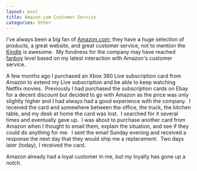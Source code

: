 ```yaml
--- 
layout: post
title: Amazon.com Customer Service
categories: Other
---
```

I've always been a big fan of <a href="http://www.amazon.com/">Amazon.com</a>; they have a huge selection of products, a great website, and great customer service, not to mention the <a href="http://www.amazon.com/kindle">Kindle</a> is awesome.  My fondness for the company may have reached <a href="http://en.wikipedia.org/wiki/Fanboy">fanboy</a> level based on my latest interaction with Amazon's customer service.

A few months ago I purchased an Xbox 360 Live subscription card from Amazon to extend my Live subscription and be able to keep watching Netflix movies.  Previously I had purchased the subscription cards on Ebay for a decent discount but decided to go with Amazon as the price was only slightly higher and I had always had a good experience with the company.  I received the card and somewhere between the office, the truck, the kitchen table, and my desk at home the card was lost.  I searched for it several times and eventually gave up.  I was about to purchase another card from Amazon when I thought to email them, explain the situation, and see if they could do anything for me.  I sent the email Sunday evening and received a response the next day that they would ship me a replacement.  Two days later (today), I received the card.

Amazon already had a loyal customer in me, but my loyalty has gone up a notch.
